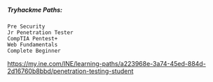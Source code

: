 ##### Tryhackme Paths:
```
Pre Security
Jr Penetration Tester
CompTIA Pentest+
Web Fundamentals
Complete Beginner
```
https://my.ine.com/INE/learning-paths/a223968e-3a74-45ed-884d-2d16760b8bbd/penetration-testing-student

<!-- picoCTF{check_raw_to_see_comments}-->
